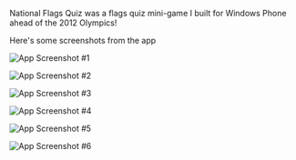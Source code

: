 National Flags Quiz was a flags quiz mini-game I built for Windows Phone ahead of the 2012 Olympics!

Here's some screenshots from the app

![App Screenshot #1](meta/images/screen1.png)


![App Screenshot #2](meta/images/screen2.png)


![App Screenshot #3](meta/images/screen3.png)


![App Screenshot #4](meta/images/screen4.png)


![App Screenshot #5](meta/images/screen5.png)


![App Screenshot #6](meta/images/screen6.png)